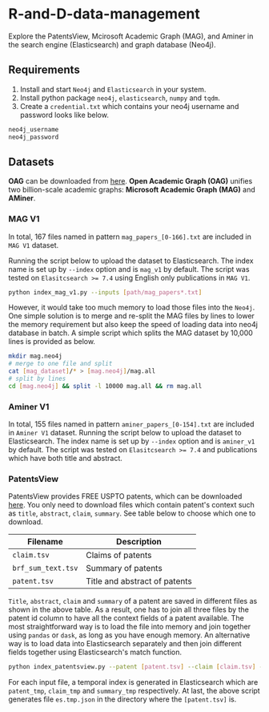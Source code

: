 # R-and-D-data-management

Explore the PatentsView, Mcirosoft Academic Graph (MAG), and Aminer in the search engine (Elasticsearch) and graph database (Neo4j).

## Requirements

1. Install and start `Neo4j` and `Elasticsearch` in your system.
2. Install python package `neo4j`, `elasticsearch`, `numpy` and `tqdm`.
3. Create a `credential.txt` which contains your neo4j username and password looks like below.

```bash
neo4j_username
neo4j_password
```

## Datasets

**OAG** can be downloaded from [here](https://www.openacademic.ai/oag/). **Open Academic Graph (OAG)** unifies two billion-scale academic graphs: **Microsoft Academic Graph (MAG)** and **AMiner**.

### MAG V1

In total, 167 files named in pattern  `mag_papers_[0-166].txt` are included in `MAG V1` dataset. 

Running the script below to upload the dataset to Elasticsearch. The index name is set up by `--index` option and is `mag_v1` by default. The script was tested on `Elasitcsearch >= 7.4` using English only publications in `MAG V1`.

```bash
python index_mag_v1.py --inputs [path/mag_papers*.txt]
```

However, it would take too much memory to load those files into the `Neo4j`. One simple solution is to merge and re-split the MAG files by lines to lower the memory requirement but also keep the speed of loading data into neo4j database in batch. A simple script which splits the MAG dataset by 10,000 lines is provided as below. 

```bash
mkdir mag.neo4j
# merge to one file and split
cat [mag_dataset]/* > [mag.neo4j]/mag.all
# split by lines
cd [mag.neo4j] && split -l 10000 mag.all && rm mag.all
```

### Aminer V1

In total, 155 files named in pattern  `aminer_papers_[0-154].txt` are included in `Aminer V1` dataset. Running the script below to upload the dataset to Elasticsearch. The index name is set up by `--index` option and is `aminer_v1` by default. The script was tested on `Elasitcsearch >= 7.4` and publications which have both title and abstract.


### PatentsView

PatentsView provides FREE USPTO patents, which can be downloaded [here](http://www.patentsview.org/download/). You only need to download files which contain patent's context such as `title`, `abstract`, `claim`, `summary`. See table below to choose which one to download.

| Filename | Description |
| -- | -- |
| `claim.tsv` | Claims of patents |
| `brf_sum_text.tsv` | Summary of patents |
| `patent.tsv` | Title and abstract of patents |

`Title`, `abstract`, `claim` and `summary` of a patent are saved in different files as shown in the above table. As a result, one has to join all three files by the patent id column to have all the context fields of a patent available. The most straightforward way is to load the file into memory and join together using `pandas` or `dask`, as long as you have enough memory. An alternative way is to load data into Elasticsearch separately and then join different fields together using Elasticsearch's match function.

```bash
python index_patentsview.py --patent [patent.tsv] --claim [claim.tsv] --summary [brf_sum_text.tsv]
```

For each input file, a temporal index is generated in Elasticsearch which are `patent_tmp`, `claim_tmp` and `summary_tmp` respectively. At last, the above script generates file `es.tmp.json` in the directory where the `[patent.tsv]` is.

